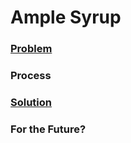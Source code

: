 # Ample Syrup

### ​[Problem](https://code.google.com/codejam/contest/3274486/dashboard)

### Process

### ​[Solution](Solver1CA.kt)

### For the Future?

